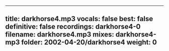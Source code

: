 
---
title: darkhorse4.mp3
vocals: false
best: false
definitive: false
recordings: darkhorse4-0
filename: darkhorse4.mp3
mixes: darkhorse4-mp3
folder: 2002-04-20/darkhorse4
weight: 0
---
